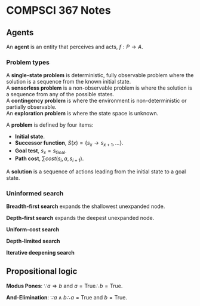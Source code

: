 # COMPSCI 367 Notes

## Agents
An **agent** is an entity that perceives and acts, $f: P\rightarrow A$.

### Problem types
A **single-state problem** is deterministic, fully observable problem where the solution is a sequence from the known initial state.  
A **sensorless problem** is a non-observable problem is where the solution is a sequence from any of the possible states.  
A **contingency problem** is where the environment is non-deterministic or partially observable.  
An **exploration problem** is where the state space is unknown.

A **problem** is defined by four items:
* **Initial state**.
* **Successor function**, $S(x)=\{s_x\rightarrow s_{x+1}, \ldots \}$.
* **Goal test**, $s_x=s_{\text{Goal}}$.
* **Path cost**, $\sum{cost(s_i,a,s_{i+1})}$.

A **solution** is a sequence of actions leading from the initial state to a goal state.

### Uninformed search
**Breadth-first search** expands the shallowest unexpanded node.

**Depth-first search** expands the deepest unexpanded node.

**Uniform-cost search**

**Depth-limited search**

**Iterative deepening search**


## Propositional logic

**Modus Pones**: $\because a\Rightarrow b \text{ and } a=\text{True}\therefore b=\text{True}$.

**And-Elimination**: $\because a\wedge b\therefore a=\text{True}\text{ and }b=\text{True}$.
